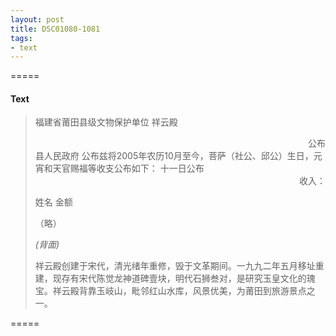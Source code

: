 ```yaml
---
layout: post
title: DSC01080-1081
tags:
- text
---
```


=====
#### Text
> 福建省莆田县级文物保护单位
> 祥云殿
> <div align="right">公布</div>
> 县人民政府
> 公布兹将2005年农历10月至今，菩萨（社公、邱公）生日，元宵和天官赐福等收支公布如下：
> 十一日公布
> <div align="right">收入：</div>
>
> 姓名	金额
>
> （略）
>   
> *(背面)*
> 
> 祥云殿创建于宋代，清光绪年重修，毁于文革期间。一九九二年五月移址重建，现存有宋代陈觉龙神道碑壹块，明代石狮叁对，是研究玉皇文化的瑰宝。祥云殿背靠玉岐山，毗邻红山水库，风景优美，为莆田到旅游景点之一。

=====